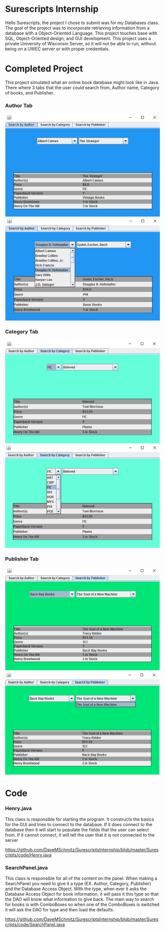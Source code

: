 # Surescripts Internship
Hello Surescripts, the project I chose to submit was for my Databases class.  The goal of the project was to incorporate retrieving information from a database with a Object-Oriented Language.  This project touches base with SQL, Object-Oriented design, and GUI development.  This project uses a private University of Wisconsin Server, so it will not be able to run, without being on a UWEC server or with proper credentials. 

# Completed Project
 This project simulated what an online book database might look like in Java.  There where 3 tabs that the user could search from, Author name, Category of books, and Publisher.
 
### Author Tab 
![alt tag](https://github.com/DaveMSchmitz/SurescriptsInternship/blob/master/Images/author1.png)
![alt tag](https://github.com/DaveMSchmitz/SurescriptsInternship/blob/master/Images/author2.png)
<br>  
### Category Tab 
![alt tag](https://github.com/DaveMSchmitz/SurescriptsInternship/blob/master/Images/cat1.png)
![alt tag](https://github.com/DaveMSchmitz/SurescriptsInternship/blob/master/Images/cat2.png)
<br>  
### Publisher Tab 
![alt tag](https://github.com/DaveMSchmitz/SurescriptsInternship/blob/master/Images/pub1.png)
![alt tag](https://github.com/DaveMSchmitz/SurescriptsInternship/blob/master/Images/pub2.png)
<br>

# Code

### Henry.java
This class is responsible for starting the program. It constructs the basics for the GUI and tries to connect to the database.  If it does connect to the database then it will start to populate the fields that the user can select from. If it cannot connect, it will tell the user that it is not connected to the server

https://github.com/DaveMSchmitz/SurescriptsInternship/blob/master/Surescripts/code/Henry.java

### SearchPanel.java
This class is responsible for all of the content on the panel. When making a SearchPanel you need to give it a type (EX. Author, Category, Publisher) and the Database Access Object. With the type, when ever it asks the Database Access Object for book information, it will pass it this type so that the DAO will know what information to give back. The main way to search for books is with ComboBoxes so when one of the ComboBoxes is switched it will ask the DAO for type and then load the defaults.

https://github.com/DaveMSchmitz/SurescriptsInternship/blob/master/Surescripts/code/SearchPanel.java
